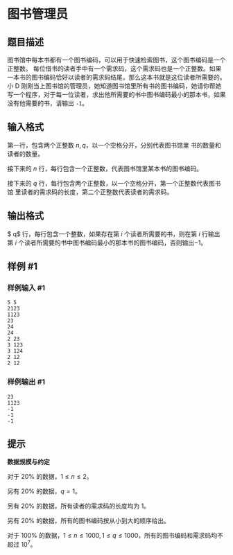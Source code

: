 # 图书管理员

## 题目描述

图书馆中每本书都有一个图书编码，可以用于快速检索图书，这个图书编码是一个正整数。 每位借书的读者手中有一个需求码，这个需求码也是一个正整数。如果一本书的图书编码恰好以读者的需求码结尾，那么这本书就是这位读者所需要的。 小 D 刚刚当上图书馆的管理员，她知道图书馆里所有书的图书编码，她请你帮她写一个程序，对于每一位读者，求出他所需要的书中图书编码最小的那本书，如果没有他需要的书，请输出 `-1`。

## 输入格式

第一行，包含两个正整数 $n , q$，以一个空格分开，分别代表图书馆里 书的数量和读者的数量。

接下来的 $n$ 行，每行包含一个正整数，代表图书馆里某本书的图书编码。

接下来的 $q$ 行，每行包含两个正整数，以一个空格分开，第一个正整数代表图书馆 里读者的需求码的长度，第二个正整数代表读者的需求码。

## 输出格式

$ q$ 行，每行包含一个整数，如果存在第 $i$ 个读者所需要的书，则在第 $i$ 行输出第 $i$ 个读者所需要的书中图书编码最小的那本书的图书编码，否则输出$-1$。

## 样例 #1

### 样例输入 #1

```
5 5 
2123 
1123 
23 
24 
24 
2 23 
3 123 
3 124 
2 12 
2 12
```

### 样例输出 #1

```
23 
1123 
-1 
-1 
-1
```

## 提示

**数据规模与约定**

对于 $20\%$ 的数据，$1 ≤ n ≤ 2$。

另有 $20\%$ 的数据，$q = 1$。

另有 $20\%$ 的数据，所有读者的需求码的长度均为 $1$。

另有 $20\%$ 的数据，所有的图书编码按从小到大的顺序给出。

对于 $100\%$ 的数据，$1 ≤ n ≤ 1000,1 ≤ q ≤ 1000$，所有的图书编码和需求码均不超过 $10^7$。
